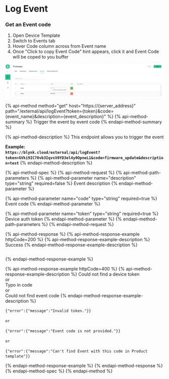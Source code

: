 # Log Event

### Get an Event code

1. Open Device Template
2. Switch to Events tab
3. Hover Code column across from Event name
4. Once "Click to copy Event Code" hint appears, click it and Event Code will be coped to you buffer

![](../.gitbook/assets/copy_event_code.png)

{% api-method method="get" host="https://{server_address}" path="/external/api/logEvent?token={token}&code={event_name}&description={event_description}" %}
{% api-method-summary %}
Trigger the event by event code
{% endapi-method-summary %}

{% api-method-description %}
This endpoint allows you to trigger the event  
  
**Example:**  
**`https://blynk.cloud/external/api/logEvent?token=GVki9IC70vb3IqvsV0YD3el4y0OpneL1&code=firmware_update&description=test`**
{% endapi-method-description %}

{% api-method-spec %}
{% api-method-request %}
{% api-method-path-parameters %}
{% api-method-parameter name="description" type="string" required=false %}
Event description
{% endapi-method-parameter %}

{% api-method-parameter name="code" type="string" required=true %}
Event code
{% endapi-method-parameter %}

{% api-method-parameter name="token" type="string" required=true %}
Device auth token
{% endapi-method-parameter %}
{% endapi-method-path-parameters %}
{% endapi-method-request %}

{% api-method-response %}
{% api-method-response-example httpCode=200 %}
{% api-method-response-example-description %}
Success
{% endapi-method-response-example-description %}

```text

```
{% endapi-method-response-example %}

{% api-method-response-example httpCode=400 %}
{% api-method-response-example-description %}
Could not find a device token  
or  
Typo in code  
or  
Could not find event code
{% endapi-method-response-example-description %}

```text
{"error":{"message":"Invalid token."}}

or

{"error":{"message":"Event code is not provided."}}

or

{"error":{"message":"Can't find Event with this code in Product template"}}
```
{% endapi-method-response-example %}
{% endapi-method-response %}
{% endapi-method-spec %}
{% endapi-method %}



